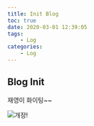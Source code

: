 ```yaml
---
title: Init Blog
toc: true
date: 2020-03-01 12:39:05
tags: 
    - Log
categories: 
    - Log
---
```


## Blog Init
재영이 화이팅~~

![개장!](https://user-images.githubusercontent.com/26294469/74609940-0b6b0880-5132-11ea-9616-d6f8293cc8aa.gif)

